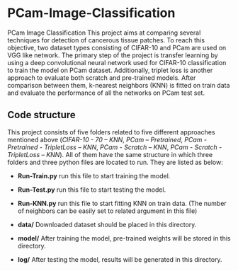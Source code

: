 # PCam-Image-Classification

PCam Image Classification
This project aims at comparing several techniques for detection of cancerous tissue patches. To reach this objective, two dataset types consisting of CIFAR-10 and PCam are used on VGG like network.  The primary step of the project is transfer learning by using a deep convolutional neural network used for CIFAR-10 classification to train the model on PCam dataset. Additionally, triplet loss is another approach to evaluate both scratch and pre-trained models.  After comparison between them, k-nearest neighbors (KNN) is fitted on train data and evaluate the performance of all the networks on PCam test set.

## Code structure
This project consists of five folders related to five different approaches mentioned above (*CIFAR-10 - 70 – KNN*, *PCam – Pretrained*, *PCam - Pretrained - TripletLoss – KNN*, *PCam - Scratch – KNN*, *PCam - Scratch - TripletLoss – KNN*). All of them have the same structure in which three folders and three python files are located to run. They are listed as below: 

* **Run-Train.py** run this file to start training the model.

* **Run-Test.py** run this file to start testing the model.

* **Run-KNN.py** run this file to start fitting KNN on train data. (The number of neighbors can be easily set to related argument in this file)

* **data/** Downloaded dataset should be placed in this directory.

* **model/** After training the model, pre-trained weights will be stored in this directory. 

* **log/** After testing the model, results will be generated in this directory. 

